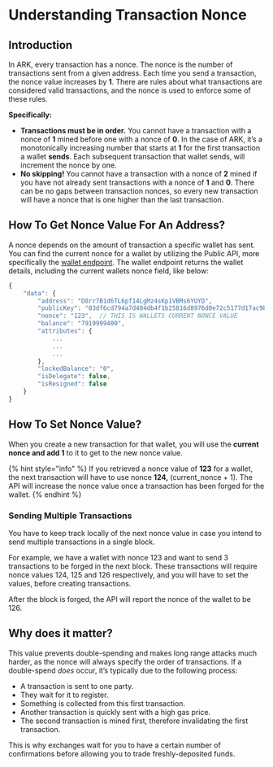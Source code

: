 # Understanding Transaction Nonce

## Introduction

In ARK, every transaction has a nonce. The nonce is the number of transactions sent from a given address. Each time you send a transaction, the nonce value increases by **1**. There are rules about what transactions are considered valid transactions, and the nonce is used to enforce some of these rules. 

**Specifically:**

* **Transactions must be in order.**  You cannot have a transaction with a nonce of **1** mined before one with a nonce of **0**. In the case of ARK, it’s a monotonically increasing number that starts at **1** for the first transaction a wallet **sends**. Each subsequent transaction that wallet sends, will increment the nonce by one. 
* **No skipping!**  You cannot have a transaction with a nonce of **2** mined if you have not already sent transactions with a nonce of **1** and **0**. There can be no gaps between transaction nonces, so every new transaction will have a nonce that is one higher than the last transaction.

## How To Get Nonce Value For An Address?

A nonce depends on the amount of transaction a specific wallet has sent. You can find the current nonce for a wallet by utilizing the Public API, more specifically the [wallet endpoint](https://api.ark.dev/public-rest-api/endpoints/wallets#retrieve-a-wallet). The wallet endpoint returns the wallet details, including the current wallets nonce field, like below:

```javascript
{
    "data": {
        "address": "D8rr7B1d6TL6pf14LgMz4sKp1VBMs6YUYD",
        "publicKey": "03df6cd794a7d404db4f1b25816d8976d0e72c5177d17ac9b19a92703b62cdbbbc",
        "nonce": "123",  // THIS IS WALLETS CURRENT NONCE VALUE
        "balance": "7919999400",
        "attributes": {
            ...
            ...
            ...
        },
        "lockedBalance": "0",
        "isDelegate": false,
        "isResigned": false
    }
}
```

## How To Set Nonce Value?

When you create a new transaction for that wallet, you will use the **current nonce and add 1** to it to get to the new nonce value.

{% hint style="info" %}
If you retrieved a nonce value of **123** for a wallet, the next transaction will have to use nonce **124,** \(current\_nonce + 1\). The API will increase the nonce value once a transaction has been forged for the wallet.
{% endhint %}

### Sending Multiple Transactions

You have to keep track locally of the next nonce value in case you intend to send multiple transactions in a single block. 

For example, we have a wallet with nonce 123 and want to send 3 transactions to be forged in the next block. These transactions will require nonce values 124, 125 and 126 respectively, and you will have to set the values, before creating transactions. 

After the block is forged, the API will report the nonce of the wallet to be 126.

## **Why does it matter?**

This value prevents double-spending and makes long range attacks much harder, as the nonce will always specify the order of transactions. If a double-spend _does_ occur, it’s typically due to the following process:

* A transaction is sent to one party.
* They wait for it to register.
* Something is collected from this first transaction.
* Another transaction is quickly sent with a high gas price.
* The second transaction is mined first, therefore invalidating the first transaction.

This is why exchanges wait for you to have a certain number of confirmations before allowing you to trade freshly-deposited funds.

